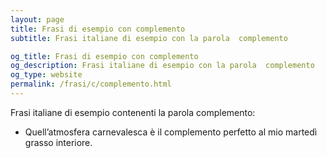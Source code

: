 ```yaml
---
layout: page
title: Frasi di esempio con complemento 
subtitle: Frasi italiane di esempio con la parola  complemento

og_title: Frasi di esempio con complemento 
og_description: Frasi italiane di esempio con la parola  complemento
og_type: website
permalink: /frasi/c/complemento.html
---
```


Frasi italiane di esempio contenenti la parola complemento:


- Quell’atmosfera carnevalesca è il complemento perfetto al mio martedì grasso interiore.
